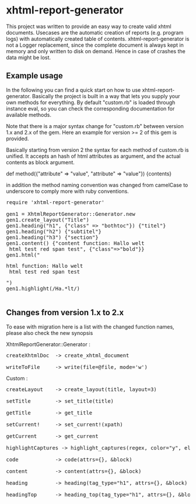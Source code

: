 xhtml-report-generator
======================

This project was written to provide an easy way to create valid xhtml documents.
Usecases are the automatic creation of reports (e.g. program logs) with automatically created table of contents.
xhtml-report-generator is not a Logger replacement, since the complete document is always kept in memory and
only written to disk on demand. Hence in case of crashes the data might be lost.


Example usage
-------------
In the following you can find a quick start on how to use xhtml-report-generator.
Basically the project is built in a way that lets you supply your own methods for everything.
By default "custom.rb" is loaded through instance eval, so you can check the corresponding documentation for available methods.

Note that there is a major syntax change for "custom.rb" between version 1.x and 2.x of the gem.
Here an example for version >= 2 of this gem is provided.

Basically starting from version 2 the syntax for each method of custom.rb is unified. It accepts an hash of html attributes as argument, and the actual contents as block argument.

def method({"attribute" => "value", "attribute" => "value"}) {contents}

in addition the method naming convention was changed from camelCase to underscore to comply more with ruby conventions.
 
<pre>
require 'xhtml-report-generator'

gen1 = XhtmlReportGenerator::Generator.new
gen1.create_layout("Title")
gen1.heading("h1", {"class" => "bothtoc"}) {"titel"}
gen1.heading("h2") {"subtitel"}
gen1.heading("h3") {"section"}
gen1.content() {"content function: Hallo welt <br /> html test <span class=\"r\" >red span test</span>", {"class"=>"bold"}}
gen1.html("<p class="italic">html function: Hallo welt <br /> html test <span class=\"r\" >red span test</span></p>")
gen1.highlight(/Ha.*lt/)

</pre>

Changes from version 1.x to 2.x
-------------------------------
To ease with migration here is a list with the changed function names, please also check the new synopsis

XhtmlReportGenerator::Generator :

<pre>
createXhtmlDoc  -> create_xhtml_document

writeToFile	    -> write(file=@file, mode='w')
</pre>

Custom :

<pre>
createLayout 	-> create_layout(title, layout=3)

setTitle		-> set_title(title)

getTitle		-> get_title

setCurrent!		-> set_current!(xpath)

getCurrent		-> get_current

highlightCaptures -> highlight_captures(regex, color="y", el = @current)

code 			-> code(attrs={}, &block)

content			-> content(attrs={}, &block)

heading			-> heading(tag_type="h1", attrs={}, &block)

headingTop		-> heading_top(tag_type="h1", attrs={}, &block)

</pre>

